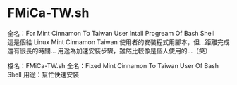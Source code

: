 # FMiCa-TW.sh
全名：For Mint Cinnamon To Taiwan User Intall Progream Of Bash Shell  
這是個給 Linux Mint Cinnamon Taiwan 使用者的安裝程式用腳本，但...距離完成還有很長的時間...
用途為加速安裝步驟，雖然比較像是個人使用的...（笑）

檔名：FMiCa-TW.sh
全名：Fixed Mint Cinnamon To Taiwan User Of Bash Shell 
用途：幫忙快速安裝
